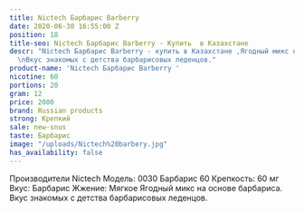 ```yaml
---
title: Nictech Барбарис Barberry
date: 2020-06-30 16:55:00 Z
position: 18
title-seo: Nictech Барбарис Barberry - Купить  в Казахстане
descr: "Nictech Барбарис Barberry - купить в Казахстане ,Ягодный микс на основе барбариса.
  \nВкус знакомых с детства барбарисовых леденцов."
product-name: 'Nictech Барбарис Barberry '
nicotine: 60
portions: 20
gram: 12
price: 2000
brand: Russian products
strong: Крепкий
sale: new-snus
taste: Барбарис
image: "/uploads/Nictech%20barbery.jpg"
has_availability: false
---
```


Производители Nictech
Модель: 0030 Барбарис 60
Крепкость: 60 мг
Вкус: Барбарис
Жжение: Мягкое
Ягодный микс на основе барбариса. 
Вкус знакомых с детства барбарисовых леденцов.